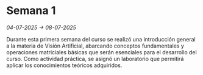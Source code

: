 # Semana 1

_04-07-2025 -> 08-07-2025_

Durante esta primera semana del curso se realizó una introducción general a la materia de Visión Artificial, abarcando conceptos fundamentales y operaciones matriciales básicas que serán esenciales para el desarrollo del curso. Como actividad práctica, se asignó un laboratorio que permitirá aplicar los conocimientos teóricos adquiridos.
